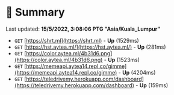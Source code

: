# 📖 Summary
Last updated: **15/5/2022, 3:08:06 PTG "Asia/Kuala_Lumpur"**

- `GET` [https://shrt.ml](https://shrt.ml) - **Up** (1529ms)
- `GET` [https://hst.aytea.ml/](https://hst.aytea.ml/) - **Up** (281ms)
- `GET` [https://color.aytea.ml/4b31d6.png](https://color.aytea.ml/4b31d6.png) - **Up** (1523ms)
- `GET` [https://memeapi.aytea14.repl.co/gimme](https://memeapi.aytea14.repl.co/gimme) - **Up** (4204ms)
- `GET` [https://teledrivemy.herokuapp.com/dashboard](https://teledrivemy.herokuapp.com/dashboard) - **Up** (159ms)
